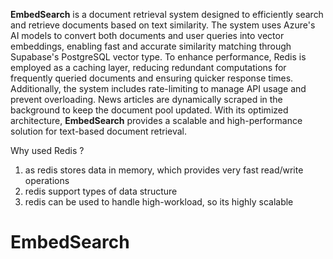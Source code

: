 

**EmbedSearch** is a document retrieval system designed to efficiently search and retrieve documents based on text similarity. The system uses Azure's AI models to convert both documents and user queries into vector embeddings, enabling fast and accurate similarity matching through Supabase's PostgreSQL vector type. To enhance performance, Redis is employed as a caching layer, reducing redundant computations for frequently queried documents and ensuring quicker response times. Additionally, the system includes rate-limiting to manage API usage and prevent overloading. News articles are dynamically scraped in the background to keep the document pool updated. With its optimized architecture, **EmbedSearch** provides a scalable and high-performance solution for text-based document retrieval.

Why used Redis ?

1. as redis stores data in memory, which provides very fast read/write operations
2. redis support types of data structure
3. redis can be used to handle high-workload, so its highly scalable
# EmbedSearch
